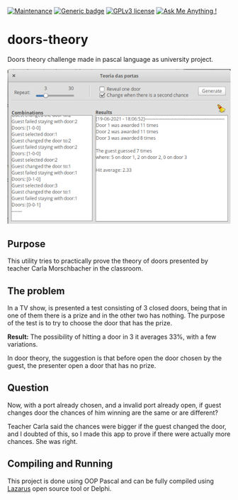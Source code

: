 [![Maintenance](https://img.shields.io/badge/Maintained%3F-no-red.svg)](https://bitbucket.org/lbesson/ansi-colors)
[![Generic badge](https://img.shields.io/badge/Status-Deprecated-orange.svg)](https://shields.io/)
[![GPLv3 license](https://img.shields.io/badge/License-GPLv3-blue.svg)](http://perso.crans.org/besson/LICENSE.html)
[![Ask Me Anything !](https://img.shields.io/badge/Ask%20me-anything-1abc9c.svg)](https://GitHub.com/Naereen/ama)

# doors-theory
Doors theory challenge made in pascal language as university project.

![Screenshot 01](https://github.com/marcelkohl/doors-theory/blob/main/screenshot.png?raw=true)

## Purpose
This utility tries to practically prove the theory of
doors presented by teacher Carla Morschbacher in the classroom.

## The problem
In a TV show, is presented a test consisting of 3 closed doors, being that in one of them there is a prize and in the other two has nothing. The purpose of the test is to try to choose the door that has the prize.

**Result:** The possibility of hitting a door in 3 it averages 33%, with a few variations.

In door theory, the suggestion is that before open the door chosen by the guest, the
presenter open a door that has no prize.

## Question
Now, with a port already chosen, and a invalid port already open, if guest changes door the chances of him winning are the same or are different?

Teacher Carla said the chances were bigger if the guest changed the door, and I doubted of this, so I made this app to prove if there were actually more chances. She was right.

## Compiling and Running
This project is done using OOP Pascal and can be fully compiled using [Lazarus](https://www.lazarus-ide.org/) open source tool or Delphi.
